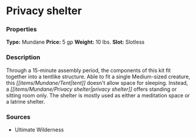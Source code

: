 ﻿---
Title: "Privacy shelter"
Type: "Mundane"
Price: "5 gp"
Weight: "10 lbs."
Slot: "Slotless"
Description: |
  "Through a 15-minute assembly period, the components of this kit fit together into a tentlike structure. Able to fit a single Medium-sized creature, this tent doesn't allow space for sleeping. Instead, a privacy shelter offers standing or sitting room only. The shelter is mostly used as either a meditation space or a latrine shelter."
Sources: "['Ultimate Wilderness']"
---

# Privacy shelter

### Properties

**Type:** Mundane **Price:** 5 gp **Weight:** 10 lbs. **Slot:** Slotless

### Description

Through a 15-minute assembly period, the components of this kit fit together into a tentlike structure. Able to fit a single Medium-sized creature, this _[[items/Mundane/Tent|tent]]_ doesn't allow space for sleeping. Instead, a _[[items/Mundane/Privacy shelter|privacy shelter]]_ offers standing or sitting room only. The shelter is mostly used as either a meditation space or a latrine shelter.

### Sources

* Ultimate Wilderness